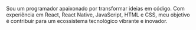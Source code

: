 Sou um programador apaixonado por transformar ideias em código. Com experiência em React, React Native, JavaScript, HTML e CSS, meu objetivo é contribuir para um ecossistema tecnológico vibrante e inovador.
